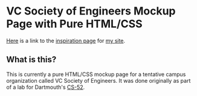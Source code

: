 # VC Society of Engineers Mockup Page with Pure HTML/CSS

[Here](https://www.figma.com/) is a link to the [inspiration page](https://www.figma.com/) for [my site](https://rkhaled98.github.io/VC-SOE/).

## What is this?

This is currently a pure HTML/CSS mockup page for a tentative campus organization called VC Society of Engineers. It was done originally as part of a lab for Dartmouth's [CS-52](cs52.me).


